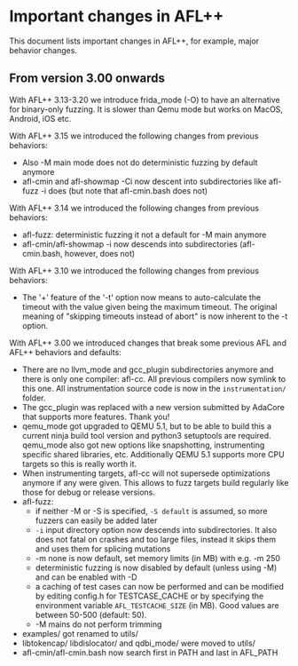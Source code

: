 # Important changes in AFL++

This document lists important changes in AFL++, for example, major behavior changes.

## From version 3.00 onwards

With AFL++ 3.13-3.20 we introduce frida_mode (-O) to have an alternative for
binary-only fuzzing. It is slower than Qemu mode but works on MacOS, Android,
iOS etc.

With AFL++ 3.15 we introduced the following changes from previous behaviors:
  * Also -M main mode does not do deterministic fuzzing by default anymore
  * afl-cmin and afl-showmap -Ci now descent into subdirectories like
    afl-fuzz -i does (but note that afl-cmin.bash does not)

With AFL++ 3.14 we introduced the following changes from previous behaviors:
  * afl-fuzz: deterministic fuzzing it not a default for -M main anymore
  * afl-cmin/afl-showmap -i now descends into subdirectories (afl-cmin.bash,
    however, does not)

With AFL++ 3.10 we introduced the following changes from previous behaviors:
  * The '+' feature of the '-t' option now means to  auto-calculate the timeout
    with the value given being the maximum timeout. The original meaning of
    "skipping timeouts instead of abort" is now inherent to the -t option.

With AFL++ 3.00 we introduced changes that break some previous AFL and AFL++
behaviors and defaults:
  * There are no llvm_mode and gcc_plugin subdirectories anymore and there is
    only one compiler: afl-cc. All previous compilers now symlink to this one.
    All instrumentation source code is now in the `instrumentation/` folder.
  * The gcc_plugin was replaced with a new version submitted by AdaCore that
    supports more features. Thank you!
  * qemu_mode got upgraded to QEMU 5.1, but to be able to build this a current
    ninja build tool version and python3 setuptools are required.
    qemu_mode also got new options like snapshotting, instrumenting specific
    shared libraries, etc. Additionally QEMU 5.1 supports more CPU targets so
    this is really worth it.
  * When instrumenting targets, afl-cc will not supersede optimizations anymore
    if any were given. This allows to fuzz targets build regularly like those
    for debug or release versions.
  * afl-fuzz:
    * if neither -M or -S is specified, `-S default` is assumed, so more
      fuzzers can easily be added later
    * `-i` input directory option now descends into subdirectories. It also
      does not fatal on crashes and too large files, instead it skips them
      and uses them for splicing mutations
    * -m none is now default, set memory limits (in MB) with e.g. -m 250
    * deterministic fuzzing is now disabled by default (unless using -M) and
      can be enabled with -D
    * a caching of test cases can now be performed and can be modified by
      editing config.h for TESTCASE_CACHE or by specifying the environment
      variable `AFL_TESTCACHE_SIZE` (in MB). Good values are between 50-500
      (default: 50).
    * -M mains do not perform trimming
  * examples/ got renamed to utils/
  * libtokencap/ libdislocator/ and qdbi_mode/ were moved to utils/
  * afl-cmin/afl-cmin.bash now search first in PATH and last in AFL_PATH